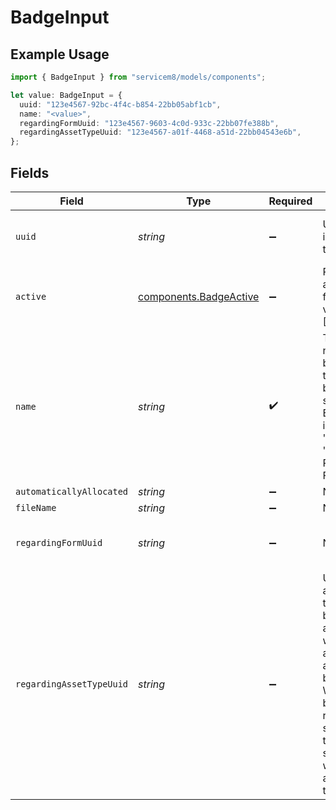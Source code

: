 # BadgeInput

## Example Usage

```typescript
import { BadgeInput } from "servicem8/models/components";

let value: BadgeInput = {
  uuid: "123e4567-92bc-4f4c-b854-22bb05abf1cb",
  name: "<value>",
  regardingFormUuid: "123e4567-9603-4c0d-933c-22bb07fe388b",
  regardingAssetTypeUuid: "123e4567-a01f-4468-a51d-22bb04543e6b",
};
```

## Fields

| Field                                                                                                                                                                                                         | Type                                                                                                                                                                                                          | Required                                                                                                                                                                                                      | Description                                                                                                                                                                                                   | Example                                                                                                                                                                                                       |
| ------------------------------------------------------------------------------------------------------------------------------------------------------------------------------------------------------------- | ------------------------------------------------------------------------------------------------------------------------------------------------------------------------------------------------------------- | ------------------------------------------------------------------------------------------------------------------------------------------------------------------------------------------------------------- | ------------------------------------------------------------------------------------------------------------------------------------------------------------------------------------------------------------- | ------------------------------------------------------------------------------------------------------------------------------------------------------------------------------------------------------------- |
| `uuid`                                                                                                                                                                                                        | *string*                                                                                                                                                                                                      | :heavy_minus_sign:                                                                                                                                                                                            | Unique identifier for this record                                                                                                                                                                             | 123e4567-92bc-4f4c-b854-22bb05abf1cb                                                                                                                                                                          |
| `active`                                                                                                                                                                                                      | [components.BadgeActive](../../models/components/badgeactive.md)                                                                                                                                              | :heavy_minus_sign:                                                                                                                                                                                            | Record active/deleted flag.  Valid values are [0,1]                                                                                                                                                           |                                                                                                                                                                                                               |
| `name`                                                                                                                                                                                                        | *string*                                                                                                                                                                                                      | :heavy_check_mark:                                                                                                                                                                                            | The display name of the badge. Used to identify the badge in the system. Examples include 'Warranty', 'VIP', 'Take Payment Facilities', etc.                                                                  |                                                                                                                                                                                                               |
| `automaticallyAllocated`                                                                                                                                                                                      | *string*                                                                                                                                                                                                      | :heavy_minus_sign:                                                                                                                                                                                            | N/A                                                                                                                                                                                                           |                                                                                                                                                                                                               |
| `fileName`                                                                                                                                                                                                    | *string*                                                                                                                                                                                                      | :heavy_minus_sign:                                                                                                                                                                                            | N/A                                                                                                                                                                                                           |                                                                                                                                                                                                               |
| `regardingFormUuid`                                                                                                                                                                                           | *string*                                                                                                                                                                                                      | :heavy_minus_sign:                                                                                                                                                                                            | N/A                                                                                                                                                                                                           | 123e4567-9603-4c0d-933c-22bb07fe388b                                                                                                                                                                          |
| `regardingAssetTypeUuid`                                                                                                                                                                                      | *string*                                                                                                                                                                                                      | :heavy_minus_sign:                                                                                                                                                                                            | UUID of the asset type that this badge is associated with. Only applicable for asset-based badges. When set, the badge represents a specific asset type in the system and will appear on assets of this type. | 123e4567-a01f-4468-a51d-22bb04543e6b                                                                                                                                                                          |